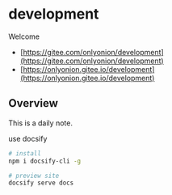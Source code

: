 # development
Welcome

* [https://gitee.com/onlyonion/development](https://gitee.com/onlyonion/development) 
* [https://onlyonion.gitee.io/development](https://onlyonion.gitee.io/development)

## Overview
This is a daily note.


use docsify
```sh
# install
npm i docsify-cli -g

# preview site
docsify serve docs
```
